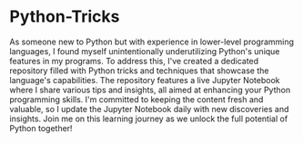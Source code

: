 # Python-Tricks

As someone new to Python but with experience in lower-level programming languages, I found myself unintentionally underutilizing Python's unique features in my programs. To address this, I've created a dedicated repository filled with Python tricks and techniques that showcase the language's capabilities. The repository features a live Jupyter Notebook where I share various tips and insights, all aimed at enhancing your Python programming skills. I'm committed to keeping the content fresh and valuable, so I update the Jupyter Notebook daily with new discoveries and insights. Join me on this learning journey as we unlock the full potential of Python together!
